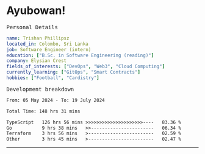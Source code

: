 # Ayubowan!

<samp>Personal Details</samp>

```yaml
name: Trishan Phillipsz
located_in: Colombo, Sri Lanka
job: Software Engineer (intern)
education: ["B.Sc. in Software Engineering (reading)"]
company: Elysian Crest
fields_of_interests: ["DevOps", "Web3", "Cloud Computing"]
currently_learning: ["GitOps", "Smart Contracts"]
hobbies: ["Football", "Cardistry"]
```

<samp>Development breakdown</samp>

<!--START_SECTION:waka-->

```txt
From: 05 May 2024 - To: 19 July 2024

Total Time: 148 hrs 31 mins

TypeScript   126 hrs 56 mins >>>>>>>>>>>>>>>>>>>>>----   83.36 %
Go           9 hrs 38 mins   >>-----------------------   06.34 %
Terraform    3 hrs 56 mins   >------------------------   02.59 %
Other        3 hrs 45 mins   >------------------------   02.47 %
```

<!--END_SECTION:waka-->

---
